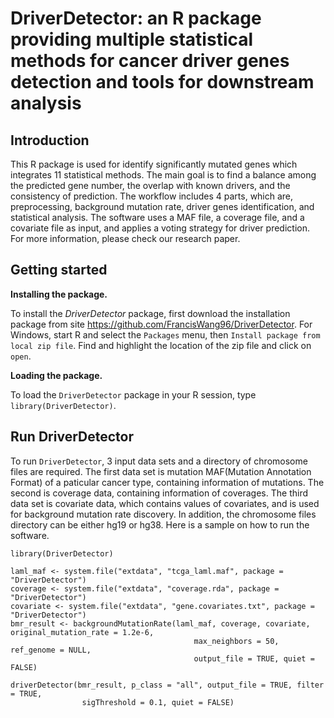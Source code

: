 # DriverDetector: an R package providing multiple statistical methods for cancer driver genes detection and tools for downstream analysis




## Introduction

This R package is used for identify significantly mutated genes which integrates 11 statistical methods. The main goal is to find a balance among the predicted gene number, the overlap with known drivers, and the consistency of prediction. The workflow includes 4 parts, which are, preprocessing, background mutation rate, driver genes identification, and statistical analysis. The software uses a MAF file, a coverage file, and a covariate file as input, and applies a voting strategy for driver prediction. For more information, please check our research paper. 


## Getting started

**Installing the package.** 

To install the *DriverDetector* package, first download the
installation package from site <https://github.com/FrancisWang96/DriverDetector>. For Windows, start R and select the
`Packages` menu, then `Install package from local zip file`. Find and
highlight the location of the zip file and click on `open`. 

**Loading the package.**

To load the `DriverDetector` package in your
R session, type `library(DriverDetector)`.


## Run DriverDetector

To run `DriverDetector`, 3 input data sets and a directory of chromosome
files are required. The first data set is mutation MAF(Mutation
Annotation Format) of a paticular cancer type, containing information of
mutations. The second is coverage data, containing information of
coverages. The third data set is covariate data, which contains values
of covariates, and is used for background mutation rate discovery. In
addition, the chromosome files directory can be either hg19 or hg38. Here is a sample on how to run the software.

```
library(DriverDetector)

laml_maf <- system.file("extdata", "tcga_laml.maf", package = "DriverDetector")
coverage <- system.file("extdata", "coverage.rda", package = "DriverDetector")
covariate <- system.file("extdata", "gene.covariates.txt", package = "DriverDetector")
bmr_result <- backgroundMutationRate(laml_maf, coverage, covariate, original_mutation_rate = 1.2e-6,
                                         max_neighbors = 50, ref_genome = NULL,
                                         output_file = TRUE, quiet = FALSE)
                                         
driverDetector(bmr_result, p_class = "all", output_file = TRUE, filter = TRUE,
                sigThreshold = 0.1, quiet = FALSE)

```
